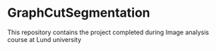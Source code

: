 # GraphCutSegmentation

This repository contains the project completed during Image analysis course at Lund university
